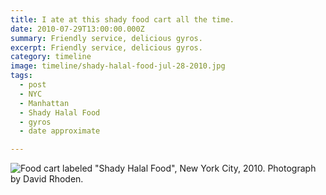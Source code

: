 ```yaml
---
title: I ate at this shady food cart all the time.
date: 2010-07-29T13:00:00.000Z
summary: Friendly service, delicious gyros.
excerpt: Friendly service, delicious gyros.
category: timeline
image: timeline/shady-halal-food-jul-28-2010.jpg
tags:
  - post 
  - NYC
  - Manhattan
  - Shady Halal Food
  - gyros
  - date approximate

---
```


![Food cart labeled "Shady Halal Food", New York City, 2010. Photograph by David Rhoden.](/static/img/timeline/shady-halal-food-jul-28-2010.jpg 'Food cart labeled Shady Halal Food, New York City, 2010. Photograph by David Rhoden.')
